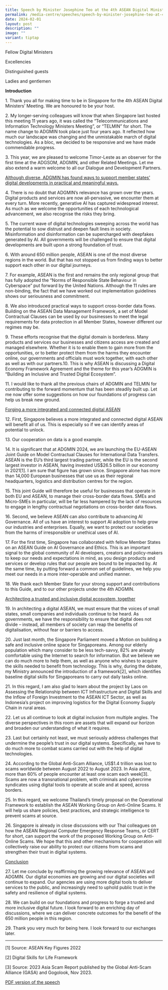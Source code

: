 ```yaml
---
title: Speech by Minister Josephine Teo at the 4th ASEAN Digital Ministers’ Meeting
permalink: /media-centre/speeches/speech-by-minister-josephine-teo-at-4th-asean-digital-ministers-meeting/
date: 2024-02-01
layout: post
description: ""
image: ""
variant: tiptap
---
```

<p>Fellow Digital Ministers</p>
<p>Excellencies</p>
<p>Distinguished guests</p>
<p>Ladies and gentlemen</p>
<p><strong>Introduction</strong>
</p>
<p>1. Thank you all for making time to be in Singapore for the 4th ASEAN
Digital Ministers’ Meeting. We are honoured to be your host.</p>
<p>2. My longer-serving colleagues will know that when Singapore last hosted
this meeting 11 years ago, it was called the “Telecommunications and Information
Technology Ministers Meeting”, or “TELMIN” for short. The name change to
ADGMIN took place just four years ago. It reflected how much our landscape
was changing and the unmistakable march of digital technologies. As a bloc,
we decided to be responsive and we have made commendable progress.</p>
<p>3. This year, we are pleased to welcome Timor-Leste as an observer for
the first time at the ADGSOM, ADGMIN, and other Related Meetings. Let me
also extend a warm welcome to all our Dialogue and Development Partners.</p>
<p><u>Although diverse, ADGMIN has found ways to support member states’ digital developments in practical and meaningful ways.</u>
</p>
<p>4. There is no doubt that ADGMIN’s relevance has grown over the years.
Digital products and services are now all-pervasive, we encounter them
at every turn. More recently, generative AI has captured widespread interest.
As much as we welcome the opportunities of each technological advancement,
we also recognise the risks they bring.</p>
<p>5. The current wave of digital technologies sweeping across the world
has the potential to sow distrust and deepen fault lines in society. Misinformation
and disinformation can be supercharged with deepfakes generated by AI.
All governments will be challenged to ensure that digital developments
are built upon a strong foundation of trust.</p>
<p>6. With around 650 million people, ASEAN is one of the most diverse regions
in the world. But that has not stopped us from finding ways to better support
each other in our digital journeys.</p>
<p>7. For example, ASEAN is the first and remains the only regional group
that has fully adopted the “Norms of Responsible State Behaviour in Cyberspace”
put forward by the United Nations. Although the 11 rules are non-binding,
the fact that we have worked out implementation guidelines shows our seriousness
and commitment.</p>
<p>8. We also introduced practical ways to support cross-border data flows.
Building on the ASEAN Data Management Framework, a set of Model Contractual
Clauses can be used by our businesses to meet the legal requirements for
data protection in all Member States, however different our regimes may
be.</p>
<p>9. These efforts recognise that the digital domain is borderless. Many
products and services our businesses and citizens access are created and
managed elsewhere. Whether it is to enable them to gain more from the opportunities,
or to better protect them from the harms they encounter online, our governments
and officials must work together, with each other as well as with our partners.10.
This is why ASEAN is discussing a Digital Economy Framework Agreement and
the theme for this year’s ADGMIN is “Building an Inclusive and Trusted
Digital Ecosystem”.</p>
<p>11. I would like to thank all the previous chairs of ADGMIN and TELMIN
for contributing to the forward momentum that has been steadily built up.
Let me now offer some suggestions on how our foundations of progress can
help us break new ground.</p>
<p><u>Forging a more integrated and connected digital ASEAN</u>
</p>
<p>12. First, Singapore believes a more integrated and connected digital
ASEAN will benefit all of us. This is especially so if we can identify
areas of potential to unlock.</p>
<p>13. Our cooperation on data is a good example.</p>
<p>14. It is significant that at ADGMIN 2024, we are launching the EU-ASEAN
Joint Guide on Model Contractual Clauses for International Data Transfers.
ASEAN is the EU’s third largest trading partner, while the EU is the second
largest investor in ASEAN, having invested US$26.5 billion in our economy
in 2021[1]. I am sure that figure has grown since. Singapore alone has
more than 14,000 European businesses that use us as their regional headquarters,
logistics and distribution centres for the region.</p>
<p>15. This joint Guide will therefore be useful for businesses that operate
in both EU and ASEAN, to manage their cross-border data flows. SMEs and
Micro-SMEs in particular, will be far less hampered by the lack of resources
to engage in lengthy contractual negotiations on cross-border data flows.</p>
<p>16. Second, we believe ASEAN can also contribute to advancing AI Governance.
All of us have an interest to support AI adoption to help grow our industries
and enterprises. Equally, we want to protect our societies from the harms
of irresponsible or unethical uses of AI.</p>
<p>17. For the first time, Singapore has collaborated with fellow Member
States on an ASEAN Guide on AI Governance and Ethics. This is an important
signal to the global community of AI developers, creators and policy-makers
to keep our needs and expectations in mind, as you design products and
services or develop rules that our people are bound to be impacted by.
At the same time, by putting forward a common set of guidelines, we help
you meet our needs in a more inter-operable and unified manner.</p>
<p>18. We thank each Member State for your strong support and contributions
to this Guide, and to our other projects under the 4th ADGMIN.</p>
<p><u>Architecting a trusted and inclusive digital ecosystem, together</u>
</p>
<p>19. In architecting a digital ASEAN, we must ensure that the voices of
small states, small companies and individuals continue to be heard. As
governments, we have the responsibility to ensure that digital does not
divide – instead, all members of society can reap the benefits of digitalisation,
without fear or barriers to access.</p>
<p>20. Just last month, the Singapore Parliament moved a Motion on building
a safe and inclusive online space for Singaporeans. Among our elderly population
which many consider to be less tech-savvy, 82% are already comfortable
using the Internet to search for information. But we believe we can do
much more to help them, as well as anyone who wishes to acquire the skills
needed to benefit from technology. This is why, during the debate, my Ministry
announced the introduction of a framework[2], which identifies baseline
digital skills for Singaporeans to carry out daily tasks online.</p>
<p>21. In this regard, I am also glad to learn about the project by Laos
on Assessing the Relationship between ICT Infrastructure and Digital Skills
and the Inflow of Foreign Investment to the ASEAN ICT Sector, as well as
Indonesia’s project on improving logistics for the Digital Economy Supply
Chain in rural areas.</p>
<p>22. Let us all continue to look at digital inclusion from multiple angles.
The diverse perspectives in this room are assets that will expand our horizon
and broaden our understanding of what it requires.</p>
<p>23. Last but certainly not least, we must seriously address challenges
that undermine the people’s trust in our digital systems. Specifically,
we have to do much more to combat scams carried out with the help of digital
technologies.</p>
<p>24. According to the Global Anti-Scam Alliance, US$1.4 trillion was lost
to scams worldwide between August 2022 to August 2023. In Asia alone, more
than 60% of people encounter at least one scam each week[3]. Scams are
now a transnational problem, with criminals and cybercrime syndicates using
digital tools to operate at scale and at speed, across borders.</p>
<p>25. In this regard, we welcome Thailand’s timely proposal on the Operational
Framework to establish the ASEAN Working Group on Anti-Online Scams. It
will help us share policies, best practices, and strategic intelligence
to prevent scams at source.</p>
<p>26. Singapore is already in close discussions with our Thai colleagues
on how the ASEAN Regional Computer Emergency Response Teams, or CERT for
short, can support the work of the proposed Working Group on Anti-Online
Scams. We hope that this and other mechanisms for cooperation will collectively
raise our ability to protect our citizens from scams and strengthen their
trust in digital systems.</p>
<p><u>Conclusion</u>
</p>
<p>27. Let me conclude by reaffirming the growing relevance of ASEAN and
ADGMIN. Our digital economies are growing and our digital societies will
continue to expand. Our agencies are using more digital tools to deliver
services to the public, and increasingly need to uphold public trust in
the safety and resilience of digital systems.</p>
<p>28. We can build on our foundations and progress to forge a trusted and
more inclusive digital future. I look forward to an enriching day of discussions,
where we can deliver concrete outcomes for the benefit of the 650 million
people in this region.</p>
<p>29. Thank you very much for being here. I look forward to our exchanges
later.</p>
<hr>
<p>[1] Source: ASEAN Key Figures 2022</p>
<p>[2] Digital Skills for Life Framework</p>
<p>[3] Source: 2023 Asia Scam Report published by the Global Anti-Scam Alliance
(GASA) and Gogolook, Nov 2023.</p>
<p><a href="/files/Speeches 2024/Transcript_of_Speech_by_Minister_Josephine_Teo_at_the_4th_ASEAN_Digital_Ministers__Meeting__1_Feb_.pdf" rel="noopener noreferrer nofollow" target="_blank">PDF version of the speech</a>
</p>